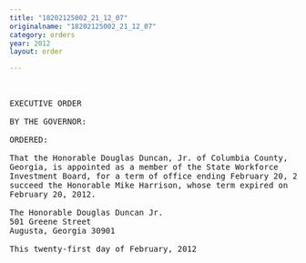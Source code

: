 ```yaml
---
title: "18202125002_21_12_07"
originalname: "18202125002_21_12_07"
category: orders
year: 2012
layout: order

---
```

<pre>
 

EXECUTIVE ORDER

BY THE GOVERNOR:

ORDERED:

That the Honorable Douglas Duncan, Jr. of Columbia County,
Georgia, is appointed as a member of the State Workforce
Investment Board, for a term of office ending February 20, 2015, to
succeed the Honorable Mike Harrison, whose term expired on
February 20, 2012.

The Honorable Douglas Duncan Jr.
501 Greene Street
Augusta, Georgia 30901

This twenty-first day of February, 2012

 

</pre>
